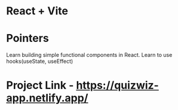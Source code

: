 # React + Vite

# Pointers
Learn building simple functional components in React.
Learn to use hooks(useState, useEffect)

# Project Link - https://quizwiz-app.netlify.app/
